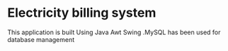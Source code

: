 # Electricity billing system
This application is built Using Java Awt Swing .MySQL has been used for database management
